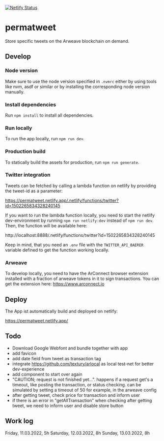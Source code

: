 [![Netlify Status](https://api.netlify.com/api/v1/badges/e2879cf9-93d8-4de0-b049-b2aa851f6045/deploy-status)](https://app.netlify.com/sites/epic-chandrasekhar-6e7cd4/deploys)

# permatweet

Store specific tweets on the Arweave blockchain on demand.

## Develop

### Node version

Make sure to use the node version specified in `.nvmrc` either by using tools like nvm, asdf or similar or by installing the corresponding node version manually.

### Install dependencies

Run `npm install` to install all dependencies.

### Run locally

To run the app locally, run `npm run dev`.

### Production build

To statically build the assets for production, run `npm run generate`.

### Twitter integration

Tweets can be fetched by calling a lambda function on netlify by providing the tweet-id as a parameter:

https://permatweet.netlify.app/.netlify/functions/twitter?id=1502265834328240145

If you want to run the lambda function locally, you need to start the netlify dev-environment by running `npm run netlify:dev` instead of `npm run dev`. Then, the function will be available here:

http://localhost:8888/.netlify/functions/twitter?id=1502265834328240145

Keep in mind, that you need an `.env` file with the `TWITTER_API_BAERER` variable defined to get the function working locally.

### Arweave

To develop locally, you need to have the ArConnect browser extension installed with a fraction of arweave tokens in it to sign transactions. You can get the extension here: https://www.arconnect.io

## Deploy

The App ist automatically build and deployed on netlify:

https://permatweet.netlify.app/


## Todo
- Download Google Webfont and bundle together with app
- add favicon
- add date field from tweet as transaction tag
- integrate https://github.com/textury/arlocal as  local test-net for better dev-experience
- add component to start over again
- "CAUTION; request is not finished yet...". happens if a request get's a timeout, like posting the transaction, or status checking. can be simulated by setting a timeout of 50 for example, in the arweave config
- after getting tweet, check price for transaction and inform user
- if there is an error in "getAllTransaction" when checking after getting tweet, we need to inform user and disable store button

## Work log
Friday, 11.03.2022, 5h
Saturday, 12.03.2022, 8h
Sunday, 13.03.2022, 8h
